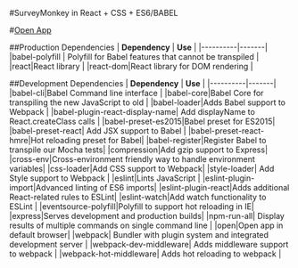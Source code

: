 #SurveyMonkey in React + CSS + ES6/BABEL

#[Open App](https://survey-monkey.herokuapp.com/)

##Production Dependencies
| **Dependency** | **Use** |
|----------|-------|
|babel-polyfill | Polyfill for Babel features that cannot be transpiled |
|react|React library |
|react-dom|React library for DOM rendering |

##Development Dependencies
| **Dependency** | **Use** |
|----------|-------|
|babel-cli|Babel Command line interface |
|babel-core|Babel Core for transpiling the new JavaScript to old |
|babel-loader|Adds Babel support to Webpack |
|babel-plugin-react-display-name| Add displayName to React.createClass calls |
|babel-preset-es2015|Babel preset for ES2015|
|babel-preset-react| Add JSX support to Babel |
|babel-preset-react-hmre|Hot reloading preset for Babel|
|babel-register|Register Babel to transpile our Mocha tests|
|compression|Add gzip support to Express|
|cross-env|Cross-environment friendly way to handle environment variables|
|css-loader|Add CSS support to Webpack|
|style-loader| Add Style support to Webpack |
|eslint|Lints JavaScript |
|eslint-plugin-import|Advanced linting of ES6 imports|
|eslint-plugin-react|Adds additional React-related rules to ESLint|
|eslint-watch|Add watch functionality to ESLint |
|eventsource-polyfill|Polyfill to support hot reloading in IE|
|express|Serves development and production builds|
|npm-run-all| Display results of multiple commands on single command line |
|open|Open app in default browser|
|webpack| Bundler with plugin system and integrated development server |
|webpack-dev-middleware| Adds middleware support to webpack |
|webpack-hot-middleware| Adds hot reloading to webpack |
